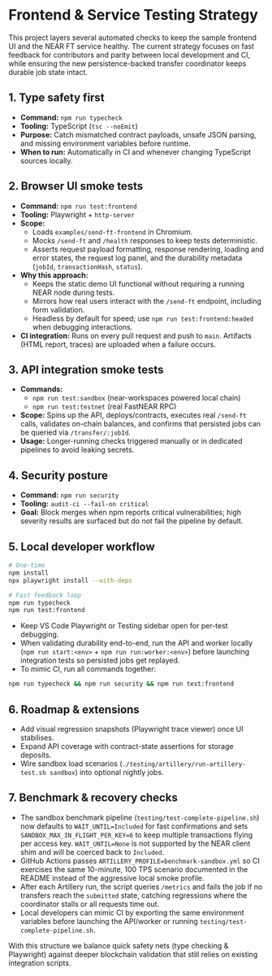# Frontend & Service Testing Strategy

This project layers several automated checks to keep the sample frontend UI and the NEAR FT service healthy. The current strategy focuses on fast feedback for contributors and parity between local development and CI, while ensuring the new persistence-backed transfer coordinator keeps durable job state intact.

## 1. Type safety first

- **Command:** `npm run typecheck`
- **Tooling:** TypeScript (`tsc --noEmit`)
- **Purpose:** Catch mismatched contract payloads, unsafe JSON parsing, and missing environment variables before runtime.
- **When to run:** Automatically in CI and whenever changing TypeScript sources locally.

## 2. Browser UI smoke tests

- **Command:** `npm run test:frontend`
- **Tooling:** Playwright + `http-server`
- **Scope:**
  - Loads `examples/send-ft-frontend` in Chromium.
  - Mocks `/send-ft` and `/health` responses to keep tests deterministic.
  - Asserts request payload formatting, response rendering, loading and error states, the request log panel, and the durability metadata (`jobId`, `transactionHash`, `status`).
- **Why this approach:**
  - Keeps the static demo UI functional without requiring a running NEAR node during tests.
  - Mirrors how real users interact with the `/send-ft` endpoint, including form validation.
  - Headless by default for speed; use `npm run test:frontend:headed` when debugging interactions.
- **CI integration:** Runs on every pull request and push to `main`. Artifacts (HTML report, traces) are uploaded when a failure occurs.

## 3. API integration smoke tests

- **Commands:**
  - `npm run test:sandbox` (near-workspaces powered local chain)
  - `npm run test:testnet` (real FastNEAR RPC)
- **Scope:** Spins up the API, deploys/contracts, executes real `/send-ft` calls, validates on-chain balances, and confirms that persisted jobs can be queried via `/transfer/:jobId`.
- **Usage:** Longer-running checks triggered manually or in dedicated pipelines to avoid leaking secrets.

## 4. Security posture

- **Command:** `npm run security`
- **Tooling:** `audit-ci --fail-on critical`
- **Goal:** Block merges when npm reports critical vulnerabilities; high severity results are surfaced but do not fail the pipeline by default.

## 5. Local developer workflow

```bash
# One-time
npm install
npx playwright install --with-deps

# Fast feedback loop
npm run typecheck
npm run test:frontend
```

- Keep VS Code Playwright or Testing sidebar open for per-test debugging.
- When validating durability end-to-end, run the API and worker locally (`npm run start:<env>` + `npm run run:worker:<env>`) before launching integration tests so persisted jobs get replayed.
- To mimic CI, run all commands together:

```bash
npm run typecheck && npm run security && npm run test:frontend
```

## 6. Roadmap & extensions

- Add visual regression snapshots (Playwright trace viewer) once UI stabilises.
- Expand API coverage with contract-state assertions for storage deposits.
- Wire sandbox load scenarios (`./testing/artillery/run-artillery-test.sh sandbox`) into optional nightly jobs.

## 7. Benchmark & recovery checks

- The sandbox benchmark pipeline (`testing/test-complete-pipeline.sh`) now defaults to `WAIT_UNTIL=Included` for fast confirmations and sets `SANDBOX_MAX_IN_FLIGHT_PER_KEY=6` to keep multiple transactions flying per access key. `WAIT_UNTIL=None` is not supported by the NEAR client shim and will be coerced back to `Included`.
- GitHub Actions passes `ARTILLERY_PROFILE=benchmark-sandbox.yml` so CI exercises the same 10-minute, 100 TPS scenario documented in the README instead of the aggressive local smoke profile.
- After each Artillery run, the script queries `/metrics` and fails the job if no transfers reach the `submitted` state, catching regressions where the coordinator stalls or all requests time out.
- Local developers can mimic CI by exporting the same environment variables before launching the API/worker or running `testing/test-complete-pipeline.sh`.

With this structure we balance quick safety nets (type checking & Playwright) against deeper blockchain validation that still relies on existing integration scripts.
